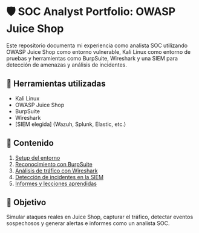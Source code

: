 # 🛡️ SOC Analyst Portfolio: OWASP Juice Shop

Este repositorio documenta mi experiencia como analista SOC utilizando OWASP Juice Shop como entorno vulnerable, Kali Linux como entorno de pruebas y herramientas como BurpSuite, Wireshark y una SIEM para detección de amenazas y análisis de incidentes.

## 🔧 Herramientas utilizadas
- Kali Linux
- OWASP Juice Shop
- BurpSuite
- Wireshark
- [SIEM elegida] (Wazuh, Splunk, Elastic, etc.)

## 📁 Contenido

1. [Setup del entorno](setup/instalación_y_configuración.md)
2. [Reconocimiento con BurpSuite](reconocimiento/burpsuite_recon.md)
3. [Análisis de tráfico con Wireshark](análisis_tráfico/wireshark_logs.md)
4. [Detección de incidentes en la SIEM](detección_incidentes/siem_alertas.md)
5. [Informes y lecciones aprendidas](informes/)

## 📌 Objetivo
Simular ataques reales en Juice Shop, capturar el tráfico, detectar eventos sospechosos y generar alertas e informes como un analista SOC.
